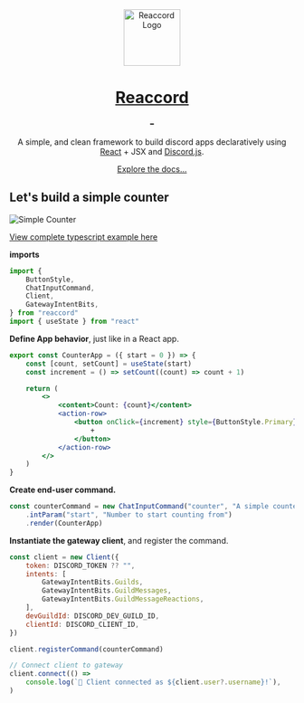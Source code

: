 <div align="center">
    <img src="https://raw.githubusercontent.com/djobbo/reaccord/master/assets/reaccord.svg" alt="Reaccord Logo" width="100">
    <h1 style="font-weight: bold">
        <a href="https://djobbo.github.io/reaccord" target="_blank" rel="noreferrer">Reaccord</a>
        <div>
        <a aria-label="reaccord NPM version" href="https://www.npmjs.com/package/reaccord" target="_blank" rel="noreferrer">
            <img alt="" src="https://img.shields.io/npm/v/reaccord.svg?style=flat-square&labelColor=2E3749&color=4596D1&logo=npm&label=reaccord">
        </a>
        <a aria-label="reaccord router NPM version" href="https://www.npmjs.com/package/@reaccord/router" target="_blank" rel="noreferrer">
            <img alt="" src="https://img.shields.io/npm/v/@reaccord/router.svg?style=flat-square&labelColor=2E3749&color=4596D1&logo=npm&label=@reaccord/router">
        </a>
        </div>
    </h1>

A simple, and clean framework to build discord apps declaratively using [React](https://reactjs.org/) + JSX and [Discord.js](https://discord.js.org/).

<a href="https://djobbo.github.io/reaccord" target="_blank" rel="noreferrer">Explore the docs...</a>

</div>

## Let's build a simple counter

<img src="https://raw.githubusercontent.com/djobbo/reaccord/master/assets/simple-counter.gif" alt="Simple Counter">

[View complete typescript example here](https://github.com/djobbo/reaccord/examples/simple-counter)

**imports**

```jsx
import {
	ButtonStyle,
	ChatInputCommand,
	Client,
	GatewayIntentBits,
} from "reaccord"
import { useState } from "react"
```

**Define App behavior**, just like in a React app.

```jsx
export const CounterApp = ({ start = 0 }) => {
	const [count, setCount] = useState(start)
	const increment = () => setCount((count) => count + 1)

	return (
		<>
			<content>Count: {count}</content>
			<action-row>
				<button onClick={increment} style={ButtonStyle.Primary}>
					+
				</button>
			</action-row>
		</>
	)
}
```

**Create end-user command.**

```jsx
const counterCommand = new ChatInputCommand("counter", "A simple counter")
	.intParam("start", "Number to start counting from")
	.render(CounterApp)
```

**Instantiate the gateway client**, and register the command.

```jsx
const client = new Client({
	token: DISCORD_TOKEN ?? "",
	intents: [
		GatewayIntentBits.Guilds,
		GatewayIntentBits.GuildMessages,
		GatewayIntentBits.GuildMessageReactions,
	],
	devGuildId: DISCORD_DEV_GUILD_ID,
	clientId: DISCORD_CLIENT_ID,
})

client.registerCommand(counterCommand)

// Connect client to gateway
client.connect(() =>
	console.log(`🚀 Client connected as ${client.user?.username}!`),
)
```
